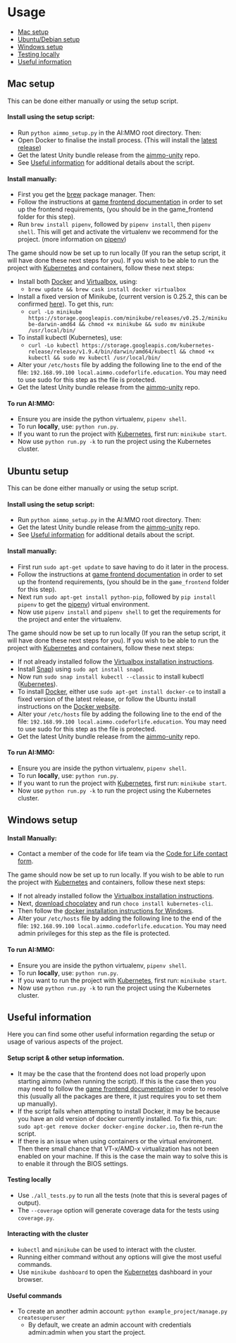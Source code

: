 # Usage
- [Mac setup](#mac-setup)
- [Ubuntu/Debian setup](#ubuntu-setup)
- [Windows setup](#windows-setup)
- [Testing locally](#testing-locally)
- [Useful information](#useful-information)

## Mac setup

This can be done either manually or using the setup script.

#### Install using the setup script:

* Run `python aimmo_setup.py` in the AI:MMO root directory. Then:
* Open Docker to finalise the install process. (This will install the [latest release](https://www.docker.com/get-started))
* Get the latest Unity bundle release from the [aimmo-unity](https://github.com/ocadotechnology/aimmo-unity) repo.
* See [Useful information](#useful-information) for additional details about the script.

#### Install manually:

* First you get the [brew](https://brew.sh/) package manager. Then:
* Follow the instructions at [game frontend documentation](https://github.com/ocadotechnology/aimmo/blob/master/game_frontend/README.md) in order to set up the frontend requirements, (you should be in the game_frontend folder for this step).
* Run `brew install pipenv`, followed by `pipenv install`, then `pipenv shell`. This will get and activate the virtualenv we recommend for the project. (more information on [pipenv](https://pipenv.readthedocs.io/en/latest/))

The game should now be set up to run locally (If you ran the setup script, it will have done these next steps for you). If you wish to be able to run the project with [Kubernetes](https://kubernetes.io/) and containers, follow these next steps:

* Install both [Docker](https://www.docker.com/) and [Virtualbox](https://www.virtualbox.org/wiki/Downloads), using: 
	* `brew update && brew cask install docker virtualbox`
* Install a fixed version of Minikube, (current version is 0.25.2, this can be confirmed [here](https://github.com/ocadotechnology/aimmo/blob/b0fd1bf852b1b2630a8546d173798ec9a670c480/.travis.yml#L23)). To get this, run:
	* `curl -Lo minikube https://storage.googleapis.com/minikube/releases/v0.25.2/minikube-darwin-amd64 && chmod +x minikube && sudo mv minikube /usr/local/bin/`
* To install kubectl (Kubernetes), use:
	* `curl -Lo kubectl https://storage.googleapis.com/kubernetes-release/release/v1.9.4/bin/darwin/amd64/kubectl && chmod +x kubectl && sudo mv kubectl /usr/local/bin/`
* Alter your `/etc/hosts` file by adding the following line to the end of the file: `192.168.99.100 local.aimmo.codeforlife.education`. You may need to use sudo for this step as the file is protected.
* Get the latest Unity bundle release from the [aimmo-unity](https://github.com/ocadotechnology/aimmo-unity) repo.

#### To run AI:MMO:

* Ensure you are inside the python virtualenv, `pipenv shell`.
* To run **locally**, use: `python run.py`.
* If you want to run the project with [Kubernetes](https://kubernetes.io/), first run: `minikube start`.
* Now use `python run.py -k` to run the project using the Kubernetes cluster.

## Ubuntu setup

This can be done either manually or using the setup script.

#### Install using the setup script:

* Run `python aimmo_setup.py` in the AI:MMO root directory. Then:
* Get the latest Unity bundle release from the [aimmo-unity](https://github.com/ocadotechnology/aimmo-unity) repo.
* See [Useful information](#useful-information) for additional details about the script.

#### Install manually:

* First run `sudo apt-get update` to save having to do it later in the process.
* Follow the instructions at [game frontend documentation](https://github.com/ocadotechnology/aimmo/blob/master/game_frontend/README.md) in order to set up the frontend requirements, (you should be in the `game_frontend` folder for this step).
* Next run `sudo apt-get install python-pip`, followed by `pip install pipenv` to get the [pipenv](https://pipenv.readthedocs.io/en/latest/)) virtual environment.
* Now use `pipenv install` and `pipenv shell` to get the requirements for the project and enter the virtualenv.

The game should now be set up to run locally (If you ran the setup script, it will have done these next steps for you). If you wish to be able to run the project with [Kubernetes](https://kubernetes.io/) and containers, follow these next steps:

* If not already installed follow the [Virtualbox installation instructions](https://www.virtualbox.org/wiki/Downloads).
* Install [Snap](https://snapcraft.io/)) using `sudo apt install snapd`.
* Now run `sudo snap install kubectl --classic` to install kubectl ([Kubernetes](https://kubernetes.io/)).
* To install [Docker](https://www.docker.com/), either use `sudo apt-get install docker-ce` to install a fixed version of the latest release, or follow the Ubuntu install instructions on the [Docker website](https://docs.docker.com/install/linux/docker-ce/ubuntu/#install-using-the-repository).
* Alter your `/etc/hosts` file by adding the following line to the end of the file: `192.168.99.100 local.aimmo.codeforlife.education`. You may need to use sudo for this step as the file is protected.
* Get the latest Unity bundle release from the [aimmo-unity](https://github.com/ocadotechnology/aimmo-unity) repo.

#### To run AI:MMO:

* Ensure you are inside the python virtualenv, `pipenv shell`.
* To run **locally**, use: `python run.py`.
* If you want to run the project with [Kubernetes](https://kubernetes.io/), first run: `minikube start`.
* Now use `python run.py -k` to run the project using the Kubernetes cluster.

## Windows setup

#### Install Manually:
	
* Contact a member of the code for life team via the [Code for Life contact form](https://www.codeforlife.education/help/#contact).

The game should now be set up to run locally. If you wish to be able to run the project with [Kubernetes](https://kubernetes.io/) and containers, follow these next steps:

* If not already installed follow the [Virtualbox installation instructions](https://www.virtualbox.org/wiki/Downloads).
* Next, [download chocolatey](https://chocolatey.org/) and run `choco install kubernetes-cli`.
* Then follow the [docker installation instructions for Windows](https://docs.docker.com/docker-for-windows/).
* Alter your `/etc/hosts` file by adding the following line to the end of the file: `192.168.99.100 local.aimmo.codeforlife.education`. You may need admin privileges for this step as the file is protected.

#### To run AI:MMO:

* Ensure you are inside the python virtualenv, `pipenv shell`.
* To run **locally**, use: `python run.py`.
* If you want to run the project with [Kubernetes](https://kubernetes.io/), first run: `minikube start`.
* Now use `python run.py -k` to run the project using the Kubernetes cluster.

## Useful information

Here you can find some other useful information regarding the setup or usage of various aspects of the project.

#### Setup script & other setup information.

* It may be the case that the frontend does not load properly upon starting aimmo (when running the script). If this is the case then you may need to follow the [game frontend documentation](https://github.com/ocadotechnology/aimmo/blob/master/game_frontend/README.md) in order to resolve this (usually all the packages are there, it just requires you to set them up manually).
* If the script fails when attempting to install Docker, it may be because you have an old version of docker currently installed. To fix this, run: `sudo apt-get remove docker docker-engine docker.io`, then re-run the script.
* If there is an issue when using containers or the virtual enviroment. Then there small chance that VT-x/AMD-x virtualization has not been enabled on your machine. If this is the case the main way to solve this is to enable it through the BIOS settings.

#### Testing locally

* Use `./all_tests.py` to run all the tests (note that this is several pages of output).
* The `--coverage` option will generate coverage data for the tests using `coverage.py`.

#### Interacting with the cluster

*  `kubectl`  and  `minikube`  can be used to interact with the cluster.
* Running either command without any options will give the most useful commands.
* Use `minikube dashboard` to open the [Kubernetes](https://kubernetes.io/) dashboard in your browser.

#### Useful commands

* To create an another admin account:  `python example_project/manage.py createsuperuser`
    * By default, we create an admin account with credentials admin:admin when you start the project.
